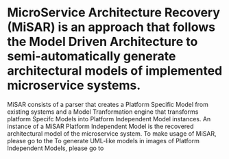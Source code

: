 # MicroService Architecture Recovery (MiSAR) is an approach that follows the Model Driven Architecture to semi-automatically generate architectural models of implemented microservice systems.
MiSAR consists of a parser that creates a Platform Specific Model from existing systems and a Model Tranformation engine that transforms platform Specifc Models into Platform Independent Model instances. An instance of a MiSAR Platform Independent Model is the recovered architectural model of the microservice system. 
To make usage of MiSAR, please go to the 
To generate UML-like models in images of Platform Independent Models, please go to 
